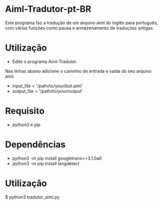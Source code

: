 # Aiml-Tradutor-pt-BR
Este programa faz a tradução de um arquivo aiml do inglês para português, com várias funções como pausa e armazenamento de traduções antigas.

# Utilização
- Edite o programa Aiml-Tradutor.

Nas linhas abaixo adicione o caminho de entrada e saída do seu arquivo aiml.

- input_file = '/path/to/your/bot.aiml'
- output_file = '/path/to/your/output'

# Requisito
- python3 e pip

# Dependências
- python3 -m pip install googletrans==3.1.0a0
- python3 -m pip install langdetect

# Utilização
$ python3 tradutor_aiml.py